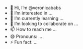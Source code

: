- 👋 Hi, I’m @veronicababs
- 👀 I’m interested in ...
- 🌱 I’m currently learning ...
- 💞️ I’m looking to collaborate on ...
- 📫 How to reach me ...
- 😄 Pronouns: ...
- ⚡ Fun fact: ...

<!---
veronicababs/veronicababs is a ✨ special ✨ repository because its `README.md` (this file) appears on your GitHub profile.
You can click the Preview link to take a look at your changes.
--->
